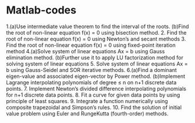 # Matlab-codes
1.(a)Use intermediate value theorem to find the interval of the roots.
  (b)Find the root of non-linear equation f(x) = 0 using bisection method.
2. Find the root of non-linear equation f(x) = 0 using Newton’s and secant methods
3. Find the root of non-linear equation f(x) = 0 using fixed-point iteration method
4.(a)Solve system of linear equations Ax = b using Gauss elimination method.
  (b)Further use it to apply LU factorization method for solving system of linear equations
5. Solve system of linear equations Ax = b using Gauss-Seidel and SOR iterative methods.
6.(a)Find a dominant eigen-value and associated eigen-vector by Power method.
  (b)Implement Lagrange interpolating polynomials of degree ≤ n on n+1 discrete data points.
7. Implement Newton’s divided difference interpolating polynomials for n+1 discrete data points.
8. Fit a curve for given data points by using principle of least squares.
9. Integrate a function numerically using composite trapezoidal and Simpson’s rules.
10. Find the solution of initial value problem using Euler and RungeKutta (fourth-order) methods.
